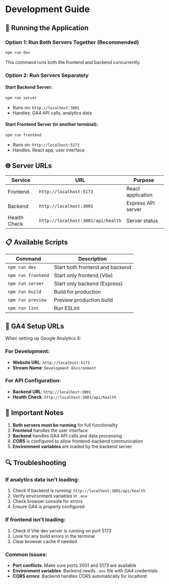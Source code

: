 # Development Guide

## 🚀 Running the Application

### Option 1: Run Both Servers Together (Recommended)
```bash
npm run dev
```
This command runs both the frontend and backend concurrently.

### Option 2: Run Servers Separately

#### Start Backend Server:
```bash
npm run server
```
- Runs on: `http://localhost:3001`
- Handles: GA4 API calls, analytics data

#### Start Frontend Server (in another terminal):
```bash
npm run frontend
```
- Runs on: `http://localhost:5173`
- Handles: React app, user interface

## 🌐 Server URLs

| Service | URL | Purpose |
|---------|-----|---------|
| Frontend | `http://localhost:5173` | React application |
| Backend | `http://localhost:3001` | Express API server |
| Health Check | `http://localhost:3001/api/health` | Server status |

## 📋 Available Scripts

| Command | Description |
|---------|-------------|
| `npm run dev` | Start both frontend and backend |
| `npm run frontend` | Start only frontend (Vite) |
| `npm run server` | Start only backend (Express) |
| `npm run build` | Build for production |
| `npm run preview` | Preview production build |
| `npm run lint` | Run ESLint |

## 🔧 GA4 Setup URLs

When setting up Google Analytics 4:

### For Development:
- **Website URL**: `http://localhost:5173`
- **Stream Name**: `Development Environment`

### For API Configuration:
- **Backend URL**: `http://localhost:3001`
- **Health Check**: `http://localhost:3001/api/health`

## 🚨 Important Notes

1. **Both servers must be running** for full functionality
2. **Frontend** handles the user interface
3. **Backend** handles GA4 API calls and data processing
4. **CORS** is configured to allow frontend-backend communication
5. **Environment variables** are loaded by the backend server

## 🔍 Troubleshooting

### If analytics data isn't loading:
1. Check if backend is running: `http://localhost:3001/api/health`
2. Verify environment variables in `.env`
3. Check browser console for errors
4. Ensure GA4 is properly configured

### If frontend isn't loading:
1. Check if Vite dev server is running on port 5173
2. Look for any build errors in the terminal
3. Clear browser cache if needed

### Common Issues:
- **Port conflicts**: Make sure ports 3001 and 5173 are available
- **Environment variables**: Backend needs `.env` file with GA4 credentials
- **CORS errors**: Backend handles CORS automatically for localhost